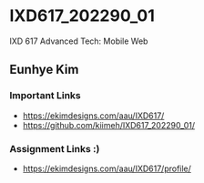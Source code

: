 # IXD617_202290_01

IXD 617 Advanced Tech: Mobile Web

## Eunhye Kim

### Important Links

- https://ekimdesigns.com/aau/IXD617/
- https://github.com/kiimeh/IXD617_202290_01/

### Assignment Links :)

- https://ekimdesigns.com/aau/IXD617/profile/
